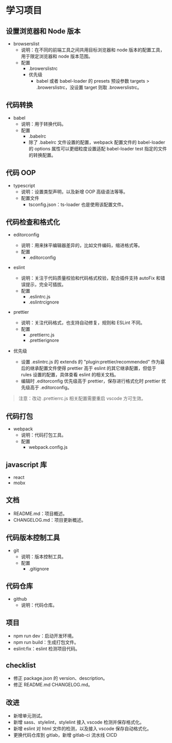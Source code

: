 # 学习项目

## 设置浏览器和 Node 版本

- browserslist
  - 说明：在不同的前端工具之间共用目标浏览器和 node 版本的配置工具，用于限定浏览器和 node 版本范围。
  - 配置
    - .browerslistrc
    - 优先级
      - babel 或者 babel-loader 的 presets 预设参数 targets > .browerslistrc，没设置 target 则取 .browerslistrc。

## 代码转换

- babel
  - 说明：用于转换代码。
  - 配置
    - .babelrc
    - 除了 .babelrc 文件设置的配置，webpack 配置文件的 babel-loader 的 options 属性可以更细粒度设置适配 babel-loader test 指定的文件的转换配置。

## 代码 OOP

- typescript
  - 说明：设置类型声明，以及新增 OOP 高级语法等等。
  - 配置文件
    - tsconfig.json：ts-loader 也是使用该配置文件。


## 代码检查和格式化

- editorconfig
  - 说明：用来抹平编辑器差异的，比如文件编码，缩进格式等。
  - 配置
    - .editorconfig

- eslint
  - 说明：关注于代码质量校验和代码格式校验，配合插件支持 autoFix 和错误提示，完全可插拔。
  - 配置
    - .eslintrc.js
    - .eslintrcignore

- prettier
  - 说明：关注代码格式，也支持自动修复，规则和 ESLint 不同。
  - 配置
    - .prettierrc.js
    - .prettierignore

- 优先级
  - 设置 .eslintrc.js 的 extends 的 "plugin:prettier/recommended" 作为最后的继承配置文件使得 prettier 高于 eslint 的其它继承配置，但低于 rules 设置的配置，具体查看 eslint 的相关文档。
  - 编辑时 .editorconfig 优先级高于 prettier，保存进行格式化时 prettier 优先级高于 .editorconfig。

> 注意：改动 .prettierrc.js 相关配置需要重启 vscode 方可生效。

## 代码打包

- webpack
  - 说明：代码打包工具。
  - 配置
    - webpack.config.js

## javascript 库

- react
- mobx

## 文档

- README.md：项目概述。
- CHANGELOG.md：项目更新概述。

## 代码版本控制工具

- git
  - 说明：版本控制工具。
  - 配置
    - .gitignore

## 代码仓库

- github
  - 说明：代码仓库。

## 项目

- npm run dev：启动开发环境。
- npm run build：生成打包文件。
- eslint:fix：eslint 检测项目代码。

## checklist

- 修正 package.json 的 version、description。
- 修正 README.md CHANGELOG.md。

## 改进

- 新增单元测试。
- 新增 sass、stylelint，stylelint 接入 vscode 检测并保存格式化。
- 新增 eslint 对 html 文件的检测，以及接入 vscode 保存自动格式化。
- 更换代码仓库到 gitlab，新增 gitlab-ci 流水线 CICD

